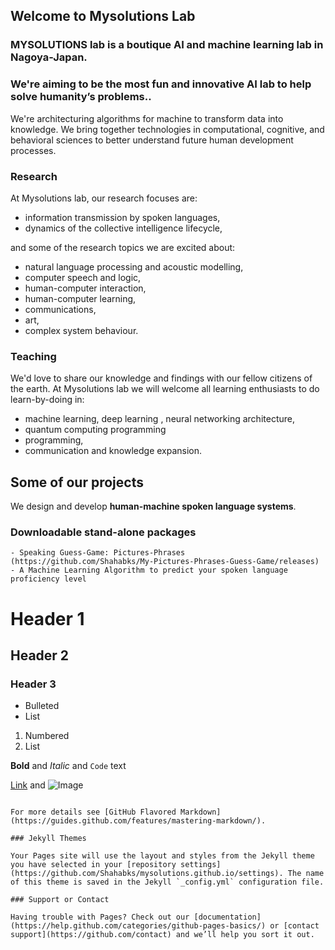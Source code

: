 ## Welcome to Mysolutions Lab

### MYSOLUTIONS lab is a boutique AI and machine learning lab in Nagoya-Japan. 
### We're aiming to be the most fun and innovative AI lab to help solve humanity’s problems..  

We're architecturing algorithms for machine to transform data into knowledge. We bring together technologies in computational, cognitive, and behavioral sciences to better understand future human development processes.

### Research 
At Mysolutions lab, our research focuses are:
- information transmission by spoken languages,
- dynamics of the collective intelligence lifecycle,

and some of the research topics we are excited about:
- natural language processing and acoustic modelling, 
- computer speech and logic,
- human-computer interaction,
- human-computer learning,
- communications, 
- art,
- complex system behaviour.

### Teaching
We'd love to share our knowledge  and findings with our fellow citizens of the earth. At Mysolutions lab we will welcome all learning enthusiasts to do learn-by-doing in:
- machine learning, deep learning , neural networking architecture,
- quantum computing programming
- programming,
- communication and knowledge expansion.  

## Some of our projects
We design and develop **human-machine spoken language systems**.

  ### Downloadable stand-alone packages
    - Speaking Guess-Game: Pictures-Phrases (https://github.com/Shahabks/My-Pictures-Phrases-Guess-Game/releases)
    - A Machine Learning Algorithm to predict your spoken language proficiency level


# Header 1
## Header 2
### Header 3

- Bulleted
- List

1. Numbered
2. List

**Bold** and _Italic_ and `Code` text

[Link](url) and ![Image](src)
```

For more details see [GitHub Flavored Markdown](https://guides.github.com/features/mastering-markdown/).

### Jekyll Themes

Your Pages site will use the layout and styles from the Jekyll theme you have selected in your [repository settings](https://github.com/Shahabks/mysolutions.github.io/settings). The name of this theme is saved in the Jekyll `_config.yml` configuration file.

### Support or Contact

Having trouble with Pages? Check out our [documentation](https://help.github.com/categories/github-pages-basics/) or [contact support](https://github.com/contact) and we’ll help you sort it out.

